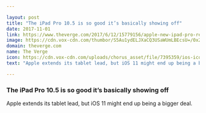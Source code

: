 ```yaml
---

layout: post
title: "The iPad Pro 10.5 is so good it’s basically showing off"
date: 2017-11-01
link: https://www.theverge.com/2017/6/12/15779156/apple-new-ipad-pro-review-2017-10-5-tablet-ios
image: https://cdn.vox-cdn.com/thumbor/S5Au1ydELJXaCQ3USaWUmLBEcsU=/0x212:2040x1360/1600x900/cdn.vox-cdn.com/uploads/chorus_image/image/55201987/jbareham_170609_1765_0089.0.jpg
domain: theverge.com
name: The Verge
icon: https://cdn.vox-cdn.com/uploads/chorus_asset/file/7395359/ios-icon.0.png
text: "Apple extends its tablet lead, but iOS 11 might end up being a bigger deal."

---
```


### The iPad Pro 10.5 is so good it’s basically showing off

Apple extends its tablet lead, but iOS 11 might end up being a bigger deal.